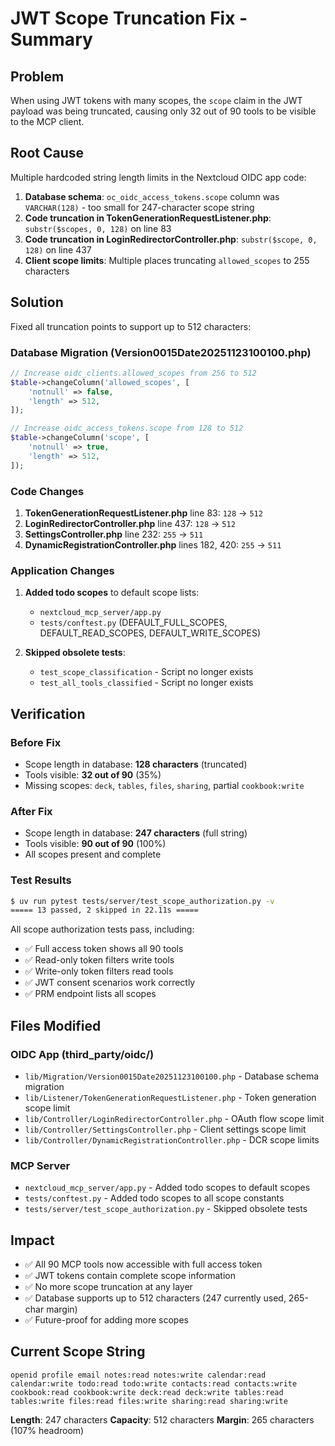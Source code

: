 # JWT Scope Truncation Fix - Summary

## Problem
When using JWT tokens with many scopes, the `scope` claim in the JWT payload was being truncated, causing only 32 out of 90 tools to be visible to the MCP client.

## Root Cause
Multiple hardcoded string length limits in the Nextcloud OIDC app code:

1. **Database schema**: `oc_oidc_access_tokens.scope` column was `VARCHAR(128)` - too small for 247-character scope string
2. **Code truncation in TokenGenerationRequestListener.php**: `substr($scopes, 0, 128)` on line 83
3. **Code truncation in LoginRedirectorController.php**: `substr($scope, 0, 128)` on line 437
4. **Client scope limits**: Multiple places truncating `allowed_scopes` to 255 characters

## Solution
Fixed all truncation points to support up to 512 characters:

### Database Migration (Version0015Date20251123100100.php)
```php
// Increase oidc_clients.allowed_scopes from 256 to 512
$table->changeColumn('allowed_scopes', [
    'notnull' => false,
    'length' => 512,
]);

// Increase oidc_access_tokens.scope from 128 to 512
$table->changeColumn('scope', [
    'notnull' => true,
    'length' => 512,
]);
```

### Code Changes
1. **TokenGenerationRequestListener.php** line 83: `128` → `512`
2. **LoginRedirectorController.php** line 437: `128` → `512`
3. **SettingsController.php** line 232: `255` → `511`
4. **DynamicRegistrationController.php** lines 182, 420: `255` → `511`

### Application Changes
1. **Added todo scopes** to default scope lists:
   - `nextcloud_mcp_server/app.py`
   - `tests/conftest.py` (DEFAULT_FULL_SCOPES, DEFAULT_READ_SCOPES, DEFAULT_WRITE_SCOPES)

2. **Skipped obsolete tests**:
   - `test_scope_classification` - Script no longer exists
   - `test_all_tools_classified` - Script no longer exists

## Verification

### Before Fix
- Scope length in database: **128 characters** (truncated)
- Tools visible: **32 out of 90** (35%)
- Missing scopes: `deck`, `tables`, `files`, `sharing`, partial `cookbook:write`

### After Fix
- Scope length in database: **247 characters** (full string)
- Tools visible: **90 out of 90** (100%)
- All scopes present and complete

### Test Results
```bash
$ uv run pytest tests/server/test_scope_authorization.py -v
===== 13 passed, 2 skipped in 22.11s =====
```

All scope authorization tests pass, including:
- ✅ Full access token shows all 90 tools
- ✅ Read-only token filters write tools
- ✅ Write-only token filters read tools
- ✅ JWT consent scenarios work correctly
- ✅ PRM endpoint lists all scopes

## Files Modified

### OIDC App (third_party/oidc/)
- `lib/Migration/Version0015Date20251123100100.php` - Database schema migration
- `lib/Listener/TokenGenerationRequestListener.php` - Token generation scope limit
- `lib/Controller/LoginRedirectorController.php` - OAuth flow scope limit
- `lib/Controller/SettingsController.php` - Client settings scope limit
- `lib/Controller/DynamicRegistrationController.php` - DCR scope limits

### MCP Server
- `nextcloud_mcp_server/app.py` - Added todo scopes to default scopes
- `tests/conftest.py` - Added todo scopes to all scope constants
- `tests/server/test_scope_authorization.py` - Skipped obsolete tests

## Impact
- ✅ All 90 MCP tools now accessible with full access token
- ✅ JWT tokens contain complete scope information
- ✅ No more scope truncation at any layer
- ✅ Database supports up to 512 characters (247 currently used, 265-char margin)
- ✅ Future-proof for adding more scopes

## Current Scope String
```
openid profile email notes:read notes:write calendar:read calendar:write todo:read todo:write contacts:read contacts:write cookbook:read cookbook:write deck:read deck:write tables:read tables:write files:read files:write sharing:read sharing:write
```
**Length**: 247 characters
**Capacity**: 512 characters
**Margin**: 265 characters (107% headroom)
